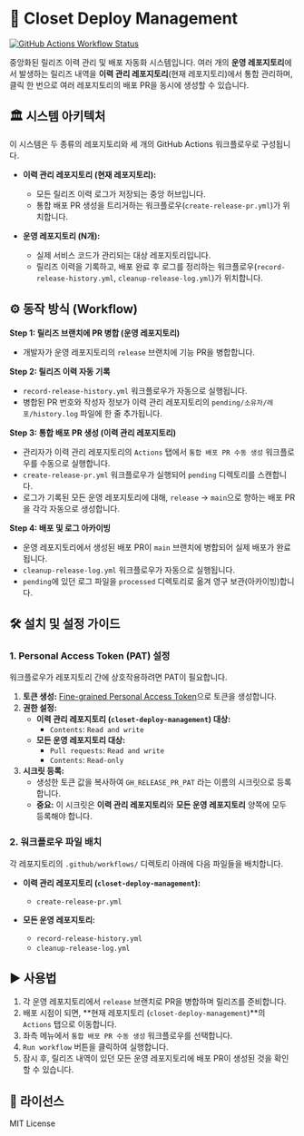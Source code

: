 # 🚀 Closet Deploy Management

[![GitHub Actions Workflow Status](https://github.com/robert-choi-yongguk/closet-deploy-management/actions/workflows/create-release-pr.yml/badge.svg)](https://github.com/robert-choi-yongguk/closet-deploy-management/actions/workflows/create-release-pr.yml)

중앙화된 릴리즈 이력 관리 및 배포 자동화 시스템입니다. 여러 개의 **운영 레포지토리**에서 발생하는 릴리즈 내역을 **이력 관리 레포지토리**(현재 레포지토리)에서 통합 관리하며, 클릭 한 번으로 여러 레포지토리의 배포 PR을 동시에 생성할 수 있습니다.

## 🏛️ 시스템 아키텍처

이 시스템은 두 종류의 레포지토리와 세 개의 GitHub Actions 워크플로우로 구성됩니다.

- **이력 관리 레포지토리 (현재 레포지토리):**
  - 모든 릴리즈 이력 로그가 저장되는 중앙 허브입니다.
  - 통합 배포 PR 생성을 트리거하는 워크플로우(`create-release-pr.yml`)가 위치합니다.

- **운영 레포지토리 (N개):**
  - 실제 서비스 코드가 관리되는 대상 레포지토리입니다.
  - 릴리즈 이력을 기록하고, 배포 완료 후 로그를 정리하는 워크플로우(`record-release-history.yml`, `cleanup-release-log.yml`)가 위치합니다.

## ⚙️ 동작 방식 (Workflow)

**Step 1: 릴리즈 브랜치에 PR 병합 (운영 레포지토리)**
- 개발자가 운영 레포지토리의 `release` 브랜치에 기능 PR을 병합합니다.

**Step 2: 릴리즈 이력 자동 기록**
- `record-release-history.yml` 워크플로우가 자동으로 실행됩니다.
- 병합된 PR 번호와 작성자 정보가 이력 관리 레포지토리의 `pending/소유자/레포/history.log` 파일에 한 줄 추가됩니다.

**Step 3: 통합 배포 PR 생성 (이력 관리 레포지토리)**
- 관리자가 이력 관리 레포지토리의 `Actions` 탭에서 `통합 배포 PR 수동 생성` 워크플로우를 수동으로 실행합니다.
- `create-release-pr.yml` 워크플로우가 실행되어 `pending` 디렉토리를 스캔합니다.
- 로그가 기록된 모든 운영 레포지토리에 대해, `release` -> `main`으로 향하는 배포 PR을 각각 자동으로 생성합니다.

**Step 4: 배포 및 로그 아카이빙**
- 운영 레포지토리에서 생성된 배포 PR이 `main` 브랜치에 병합되어 실제 배포가 완료됩니다.
- `cleanup-release-log.yml` 워크플로우가 자동으로 실행됩니다.
- `pending`에 있던 로그 파일을 `processed` 디렉토리로 옮겨 영구 보관(아카이빙)합니다.

## 🛠️ 설치 및 설정 가이드

### 1. Personal Access Token (PAT) 설정

워크플로우가 레포지토리 간에 상호작용하려면 PAT이 필요합니다.

1.  **토큰 생성:** [Fine-grained Personal Access Token](https://github.com/settings/tokens?type=beta)으로 토큰을 생성합니다.
2.  **권한 설정:**
    - **이력 관리 레포지토리 (`closet-deploy-management`) 대상:**
      - `Contents`: `Read and write`
    - **모든 운영 레포지토리 대상:**
      - `Pull requests`: `Read and write`
      - `Contents`: `Read-only`
3.  **시크릿 등록:**
    - 생성한 토큰 값을 복사하여 `GH_RELEASE_PR_PAT` 라는 이름의 시크릿으로 등록합니다.
    - **중요:** 이 시크릿은 **이력 관리 레포지토리**와 **모든 운영 레포지토리** 양쪽에 모두 등록해야 합니다.

### 2. 워크플로우 파일 배치

각 레포지토리의 `.github/workflows/` 디렉토리 아래에 다음 파일들을 배치합니다.

- **이력 관리 레포지토리 (`closet-deploy-management`):**
  - `create-release-pr.yml`

- **모든 운영 레포지토리:**
  - `record-release-history.yml`
  - `cleanup-release-log.yml`

## ▶️ 사용법

1. 각 운영 레포지토리에서 `release` 브랜치로 PR을 병합하며 릴리즈를 준비합니다.
2. 배포 시점이 되면, **현재 레포지토리 (`closet-deploy-management`)**의 `Actions` 탭으로 이동합니다.
3. 좌측 메뉴에서 `통합 배포 PR 수동 생성` 워크플로우를 선택합니다.
4. `Run workflow` 버튼을 클릭하여 실행합니다.
5. 잠시 후, 릴리즈 내역이 있던 모든 운영 레포지토리에 배포 PR이 생성된 것을 확인할 수 있습니다.

## 📄 라이선스

MIT License